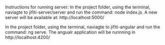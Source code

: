 Instructions for running server: 
In the project folder, using the terminal, naviagte to jifiti-server/server and run the command: node index.js.
A new server will be available at: http://localhost:5000/

In the project folder, using the terminal, naviagte to jifiti-angular and run the command: ng serve.
The angualr application will be runnning in http://localhost:4200/
